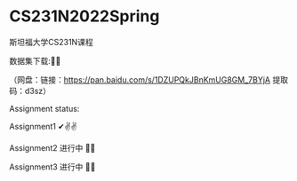 # CS231N2022Spring
斯坦福大学CS231N课程


数据集下载:🤳🏾

（网盘：链接：https://pan.baidu.com/s/1DZUPQkJBnKmUG8GM_7BYjA 提取码：d3sz）


Assignment status:

Assignment1 ✔✌✌

Assignment2 进行中 🚶🚶

Assignment3 进行中 🚶🚶
